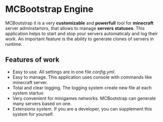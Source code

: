 # MCBootstrap Engine

MCBootstrap it is a very **customizable** and **powerfull** tool for **minecraft** server adminstartors, that allows to manage **servers statuses**. This application helps to start and stop your servers automaticaly and log their work. An important feature is the ability to generate clones of servers in runtime.

## Features of work
* Easy to use. All settings are in one file _config.yml_.
* Easy to manage. This application uses console with commands like minecraft server.
* Total and clear logging. The logging system create new file at each system startuo
* Very convenient for minigames networks. MCBootstrap can generate many servers based on one.
* Extensions system. If you are a developer, you can supplement this system for yourself.
